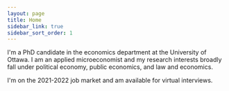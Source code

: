 ```yaml
---
layout: page
title: Home
sidebar_link: true
sidebar_sort_order: 1
---
```

I'm a PhD candidate in the economics department at the University of Ottawa. I am an applied microeconomist and my research interests broadly fall under political economy, public economics, and law and economics. 

I'm on the 2021-2022 job market and am available for virtual interviews.

